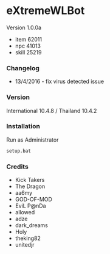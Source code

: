 # eXtremeWLBot

Version 1.0.0a

- item 62011
- npc 41013
- skill 25219

### Changelog

- 13/4/2016 - fix virus detected issue

### Version
International 10.4.8 / Thailand 10.4.2

### Installation

Run as Administrator

```sh
setup.bat
```

### Credits
- Kick Takers
- The Dragon
- aa6my
- GOD-OF-MOD
- EviL P@nDa
- allowed
- adze
- dark_dreams
- Holy
- theking82
- unitedjr

